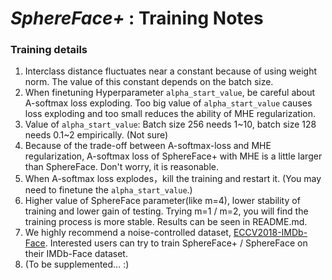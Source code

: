 # *SphereFace+* : Training Notes

### Training details

1. Interclass distance fluctuates near a constant because of using weight norm. The value of this constant depends on the batch size.
2. When finetuning Hyperparameter `alpha_start_value`, be careful about A-softmax loss exploding. Too big value of `alpha_start_value` causes loss exploding and too small reduces the ability of MHE regularization.
3. Value of `alpha_start_value`: Batch size 256 needs 1\~10, batch size 128 needs 0.1\~2 empirically. (Not sure)
4. Because of the trade-off between A-softmax-loss and MHE regularization, A-softmax loss of SphereFace+ with MHE is a little larger than SphereFace. Don't worry, it is reasonable.
5. When A-softmax loss explodes，kill the training and restart it. (You may need to finetune the `alpha_start_value`.)
6. Higher value of SphereFace parameter(like m=4), lower stability of training and lower gain of testing. Trying m=1 / m=2, you will find the training process is more stable. Results can be seen in README.md.
7. We highly recommend a noise-controlled dataset, [ECCV2018-IMDb-Face](https://github.com/fwang91/IMDb-Face). Interested users can try to train SphereFace+ / SphereFace on their IMDb-Face dataset. 
8. (To be supplemented... :)
